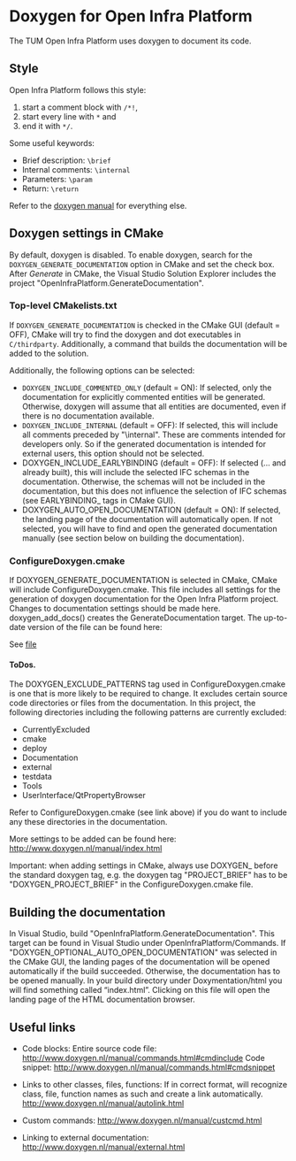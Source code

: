 # Doxygen for Open Infra Platform 

The TUM Open Infra Platform uses doxygen to document its code.

## Style 

Open Infra Platform follows this style: 
1. start a comment block with `/*!`, 
1. start every line with `*` and 
1. end it with `*/`.

Some useful keywords:
- Brief description: `\brief`
- Internal comments: `\internal`
- Parameters: `\param`
- Return: `\return`

Refer to the [doxygen manual](http://www.doxygen.nl/manual) for everything else.

## Doxygen settings in CMake

By default, doxygen is disabled. 
To enable doxygen, search for the `DOXYGEN_GENERATE_DOCUMENTATION` option in CMake and set the check box. 
After *Generate* in CMake, the Visual Studio Solution Explorer includes the project "OpenInfraPlatform.GenerateDocumentation".

### Top-level CMakelists.txt

If `DOXYGEN_GENERATE_DOCUMENTATION` is checked in the CMake GUI (default = OFF), CMake will try to find the doxygen and dot executables in `C/thirdparty`. Additionally, a command that builds the documentation will be added to the solution.

Additionally, the following options can be selected:
- `DOXYGEN_INCLUDE_COMMENTED_ONLY` (default = ON): If selected, only the documentation for explicitly commented entities will be generated. Otherwise, doxygen will assume that all entities are documented, even if there is no documentation available. 
- `DOXYGEN_INCLUDE_INTERNAL` (default = OFF): If selected, this will include all comments preceded by "\internal". These are comments intended for developers only. So if the generated documentation is intended for external users, this option should not be selected.
- DOXYGEN_INCLUDE_EARLYBINDING (default = OFF): If selected (... and already built), this will include the selected IFC schemas in the documentation. Otherwise, the schemas will not be included in the documentation, but this does not influence the selection of IFC schemas (see EARLYBINDING_ tags in CMake GUI).
- DOXYGEN_AUTO_OPEN_DOCUMENTATION (default = ON): If selected, the landing page of the documentation will automatically open. If not selected, you will have to find and open the generated documentation manually (see section below on building the documentation). 

### ConfigureDoxygen.cmake
If DOXYGEN_GENERATE_DOCUMENTATION is selected in CMake, CMake will include ConfigureDoxygen.cmake. This file includes all settings for the generation of doxygen documentation for the Open Infra Platform project. Changes to documentation settings should be made here. doxygen_add_docs() creates the GenerateDocumentation target. The up-to-date version of the file can be found here:

See [file](../../cmake/ConfigureDoxygen.cmake)

#### ToDos.
The DOXYGEN_EXCLUDE_PATTERNS tag used in ConfigureDoxygen.cmake is one that is more likely to be required to change.
It excludes certain source code directories or files from the documentation. In this project, the following directories including the following patterns are currently excluded:
- CurrentlyExcluded
- cmake
- deploy
- Documentation
- external
- testdata
- Tools
- UserInterface/QtPropertyBrowser

Refer to ConfigureDoxygen.cmake (see link above) if you do want to include any these directories in the documentation. 

More settings to be added can be found here:
http://www.doxygen.nl/manual/index.html

Important: when adding settings in CMake, always use DOXYGEN_ before the standard doxygen tag, e.g. the doxygen tag "PROJECT_BRIEF" has to be "DOXYGEN_PROJECT_BRIEF" in the ConfigureDoxygen.cmake file.

## Building the documentation
In Visual Studio, build "OpenInfraPlatform.GenerateDocumentation". This target can be found in Visual Studio under OpenInfraPlatform/Commands.
If "DOXYGEN_OPTIONAL_AUTO_OPEN_DOCUMENTATION" was selected in the CMake GUI, the landing pages of the documentation will be opened automatically if the build succeeded.
Otherwise, the documentation has to be opened manually. In your build directory under Doxymentation/html you will find something called “index.html”. Clicking on this file will open the landing page of the HTML documentation browser. 

## Useful links

- Code blocks:
Entire source code file: http://www.doxygen.nl/manual/commands.html#cmdinclude 
Code snippet: http://www.doxygen.nl/manual/commands.html#cmdsnippet 

- Links to other classes, files, functions:
If in correct format, will recognize class, file, function names as such and create a link automatically. 
http://www.doxygen.nl/manual/autolink.html

- Custom commands:
http://www.doxygen.nl/manual/custcmd.html

- Linking to external documentation:
http://www.doxygen.nl/manual/external.html


